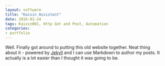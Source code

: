 ```yaml
---
layout: software
title: "Kaixin Assistant"
date: 2016-01-24
tags: Kaixin001, Http Get and Post, Automation
categories:
- portfolio
---
```


Well. Finally got around to putting this old website together. Neat thing about it - powered by [Jekyll](http://jekyllrb.com) and I can use Markdown to author my posts. It actually is a lot easier than I thought it was going to be.
